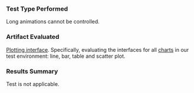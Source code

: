 ### Test Type Performed
Long animations cannot be controlled. 

### Artifact Evaluated
[Plotting interface](https://docs.bokeh.org/en/latest/docs/user_guide/basic.html#ug-basic). Specifically, evaluating the interfaces for all [charts](https://quansight-labs.github.io/bokeh-a11y-audit/#_ts1723552414769) in our test environment: line, bar, table and scatter plot.

### Results Summary
Test is not applicable.

<!-- ### Expected Behavior (Pass/Fail)
- *Pass* - Plot tools tooltip text meets minimum requirement of 9pt/12px. 

### Image or Video of Failure 
<figure>
    <img width="803" alt="A browser Command Console window is open. A red line is highlighting the font size '12px' (passes)" src="./assets/plot-tools_text-size.png">
    <figcaption>A browser Command Console window is open. A red line is highlighting the font size '12px' (passes).</figcaption>
</figure>


### Steps to Reproduce
Use Inspect on the plot tool icon to open Console Command. Find the "style" section for the selected button then locate the font size.

### Guidelines and Standards Used
Long animations cannot be controlled [https://chartability.github.io/POUR-CAF/#__longanimationscannotbecontrolled__](https://chartability.github.io/POUR-CAF/#__longanimationscannotbecontrolled__)

### Related Evidence
(Added if additional evidence has already been gathered for related elements. This will not be edited retroactively, however, due to scope creep. This means that the latest issues will have the most Related Evidence listed.)

### Known or Documented Issues
(If there is already a github issue created for this test or a related test, it will be listed here.)

### Technical Details
- Chrome Version 129.0.6668.59 (64-bit)
- Windows 11 Build 22631.3958

*Updated as of: September 18th, 2024*

### Notes
A seasoned SR (screen reader) user could have the knowledge to navigate and explore webpages and graphs with more nuance, whether through manual mode switching, certain key shortcuts, etc. These tests are done by a sighted user with the SR’s default options and performed as if a new or beginner user is interacting with these elements. We would expect that all users could be able to navigate smoothly, regardless of experience levels. -->
